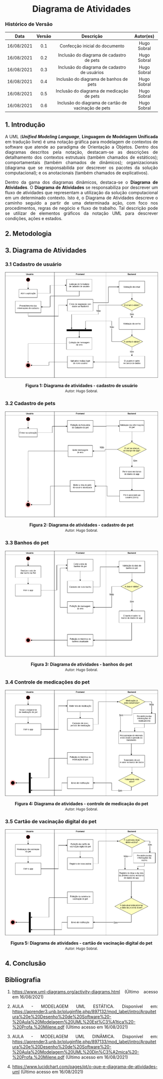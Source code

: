 # <center> Diagrama de Atividades

### Histórico de Versão
|    Data    | Versão | Descrição            | Autor(es)       |
| :--------: | :----: | :------------------: | :-------------: |
| 16/08/2021 |  0.1   | Confecção inicial do documento | Hugo Sobral |
| 16/08/2021 |  0.2   | Inclusão do diagrama de cadastro de pets | Hugo Sobral |
| 16/08/2021 |  0.3   | Inclusão do diagrama de cadastro de usuários | Hugo Sobral |
| 16/08/2021 |  0.4   | Inclusão do diagrama de banhos de pets | Hugo Sobral |
| 16/08/2021 |  0.5   | Inclusão do diagrama de medicação de pets | Hugo Sobral |
| 16/08/2021 |  0.6   | Inclusão do diagrama de cartão de vacinação de pets | Hugo Sobral |

<div align="justify">

## 1. Introdução

A UML (***Unified Modeling Language***, **Linguagem de Modelagem Unificada** em tradução livre) é uma notação gráfica para modelagem de contextos de software que atende ao paradigma de Orientação a Objetos. Dentro dos diagramas descritos pela notação, destacam-se as descrições de detalhamento dos contextos estrutuais (também chamados de estáticos); comportamentais (também chamados de dinâmicos); organizacionais (diagrama que se responsabilida por descrever os pacotes da solução computacional); e os anotacionais (também chamados de explicativos).

Dentro da gama dos diagramas dinâmicos, destaca-se o **Diagrama de Atividades**. O **Diagrama de Atividades** se responsabiliza por descrever um fluxo de atividades que representam a utilização da solução computacional em um determinado contexto. Isto é, o Diagrama de Atividades descreve o caminho seguido a partir de uma determinada ação, com foco nos procedimentos, regras de negócio e fluxo de trabalho. Tal descrição pode se utilizar de elementos gráficos da notação UML para descrever condições, ações e estados.

## 2. Metodologia


## 3. Diagrama de Atividades

### 3.1 Cadastro de usuário

<p align='center'>
    <img src='../assets/pages/diagrama_de_atividades/cadastro_de_usuario-atividades.png'>
    <figcaption align='center'>
        <b>Figura 1: Diagrama de atividades - cadastro de usuário</b>
        <br>
        <small>Autor: Hugo Sobral.</small>
    </figcaption>
</p>

### 3.2 Cadastro de pets

<p align='center'>
    <img src='../assets/pages/diagrama_de_atividades/cadastro_de_pet-atividades.png'>
    <figcaption align='center'>
        <b>Figura 2: Diagrama de atividades - cadastro de pet</b>
        <br>
        <small>Autor: Hugo Sobral.</small>
    </figcaption>
</p>

### 3.3 Banhos do pet

<p align='center'>
    <img src='../assets/pages/diagrama_de_atividades/banhos-atividades.png'>
    <figcaption align='center'>
        <b>Figura 3: Diagrama de atividades - banhos do pet</b>
        <br>
        <small>Autor: Hugo Sobral.</small>
    </figcaption>
</p>

### 3.4 Controle de medicações do pet

<p align='center'>
    <img src='../assets/pages/diagrama_de_atividades/controle_medicacao-atividades.png'>
    <figcaption align='center'>
        <b>Figura 4: Diagrama de atividades - controle de medicação do pet</b>
        <br>
        <small>Autor: Hugo Sobral.</small>
    </figcaption>
</p>

### 3.5 Cartão de vacinação digital do pet

<p align='center'>
    <img src='../assets/pages/diagrama_de_atividades/cartao_vacinacao-atividades.png'>
    <figcaption align='center'>
        <b>Figura 5: Diagrama de atividades - cartão de vacinação digital do pet</b>
        <br>
        <small>Autor: Hugo Sobral.</small>
    </figcaption>
</p>

## 4. Conclusão


## Bibliografia

1. https://www.uml-diagrams.org/activity-diagrams.html (Último acesso em 16/08/2021)

2. AULA - MODELAGEM UML ESTÁTICA. Disponível em:  https://aprender3.unb.br/pluginfile.php/897132/mod_label/intro/Arquitetura%20e%20Desenho%20de%20Software%20-%20Aula%20Modelagem%20UML%20Est%C3%A1tica%20-%20Profa.%20Milene.pdf (Último acesso em 16/08/2021)

3. AULA - MODELAGEM UML DINÂMICA. Disponível em: https://aprender3.unb.br/pluginfile.php/897133/mod_label/intro/Arquitetura%20e%20Desenho%20de%20Software%20-%20Aula%20Modelagem%20UML%20Din%C3%A2mica%20-%20Profa.%20Milene.pdf (Último acesso em 16/08/2021)

4. https://www.lucidchart.com/pages/pt/o-que-e-diagrama-de-atividades-uml (Último acesso em 16/08/2021)

</div>